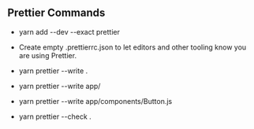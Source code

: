 ## Prettier Commands

- yarn add --dev --exact prettier

- Create empty .prettierrc.json to let editors and other tooling know you are using Prettier.

- yarn prettier --write .
- yarn prettier --write app/
- yarn prettier --write app/components/Button.js
- yarn prettier --check .
